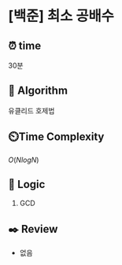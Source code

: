 # [백준] 최소 공배수

## ⏰  **time**

30분

## :pushpin: **Algorithm**

유클리드 호제법

## ⏲️**Time Complexity**

$O(NlogN)$ 

## :round_pushpin: **Logic**
1. GCD

## :black_nib: **Review**
- 없음

